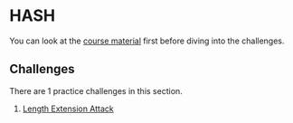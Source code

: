 # HASH

You can look at the [course material](/HASH/HASH.pdf) first before diving into the challenges.

## Challenges

There are 1 practice challenges in this section.

1. [Length Extension Attack](/HASH/Length-Extension-Attack)
